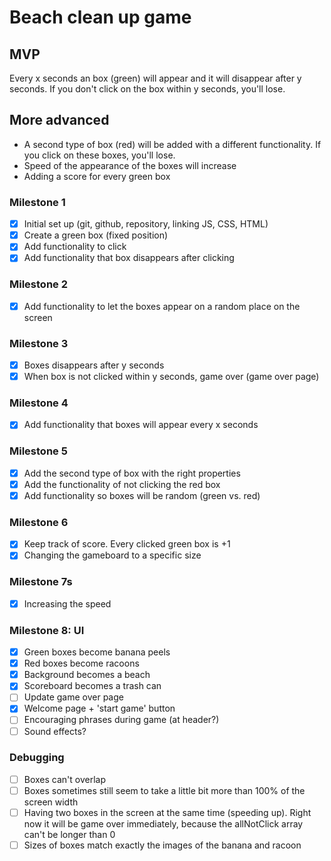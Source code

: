 # Beach clean up game 

## MVP
Every x seconds an box (green) will appear and it will disappear after y seconds. If you don't click on the box within y seconds, you'll lose. 

## More advanced
- A second type of box (red) will be added with a different functionality. If you click on these boxes, you'll lose.
- Speed of the appearance of the boxes will increase
- Adding a score for every green box

### Milestone 1
- [x] Initial set up (git, github, repository, linking JS, CSS, HTML)
- [x] Create a green box (fixed position)
- [x] Add functionality to click
- [x] Add functionality that box disappears after clicking

### Milestone 2
- [x] Add functionality to let the boxes appear on a random place on the screen

### Milestone 3
- [x] Boxes disappears after y seconds
- [x] When box is not clicked within y seconds, game over (game over page)

### Milestone 4
- [x] Add functionality that boxes will appear every x seconds

### Milestone 5 
- [x] Add the second type of box with the right properties
- [x] Add the functionality of not clicking the red box
- [x] Add functionality so boxes will be random (green vs. red)

### Milestone 6
- [x] Keep track of score. Every clicked green box is +1
- [x] Changing the gameboard to a specific size

### Milestone 7s
- [x] Increasing the speed 

### Milestone 8: UI
- [x] Green boxes become banana peels
- [x] Red boxes become racoons
- [x] Background becomes a beach
- [x] Scoreboard becomes a trash can
- [ ] Update game over page
- [x] Welcome page + 'start game' button
- [ ] Encouraging phrases during game (at header?)
- [ ] Sound effects?

### Debugging
- [ ] Boxes can't overlap
- [ ] Boxes sometimes still seem to take a little bit more than 100% of the screen width
- [ ] Having two boxes in the screen at the same time (speeding up). Right now it will be game over immediately, because the allNotClick array can't be longer than 0
- [ ] Sizes of boxes match exactly the images of the banana and racoon  